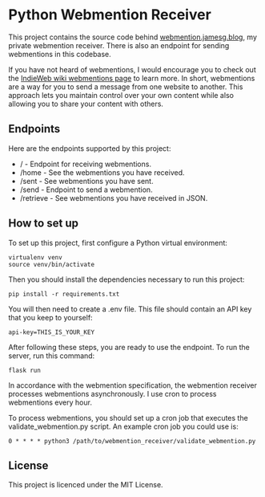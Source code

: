 # Python Webmention Receiver

This project contains the source code behind [webmention.jamesg.blog](https://webmention.jamesg.blog), my private webmention receiver. There is also an endpoint for sending webmentions in this codebase.

If you have not heard of webmentions, I would encourage you to check out the [IndieWeb wiki webmentions page](https://indieweb.org/Webmention) to learn more. In short, webmentions are a way for you to send a message from one website to another. This approach lets you maintain control over your own content while also allowing you to share your content with others.

## Endpoints

Here are the endpoints supported by this project:

- / - Endpoint for receiving webmentions.
- /home - See the webmentions you have received.
- /sent - See webmentions you have sent.
- /send - Endpoint to send a webmention.
- /retrieve - See webmentions you have received in JSON.

## How to set up

To set up this project, first configure a Python virtual environment:

    virtualenv venv
    source venv/bin/activate

Then you should install the dependencies necessary to run this project:

    pip install -r requirements.txt

You will then need to create a .env file. This file should contain an API key that you keep to yourself:

    api-key=THIS_IS_YOUR_KEY

After following these steps, you are ready to use the endpoint. To run the server, run this command:

    flask run

In accordance with the webmention specification, the webmention receiver processes webmentions asynchronously. I use cron to process webmentions every hour.

To process webmentions, you should set up a cron job that executes the validate_webmention.py script. An example cron job you could use is:

    0 * * * * python3 /path/to/webmention_receiver/validate_webmention.py

## License

This project is licenced under the MIT License.